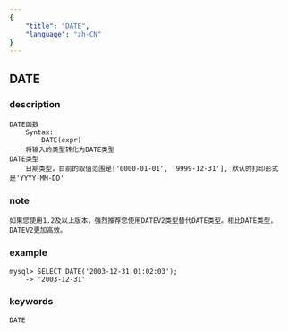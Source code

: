 ```yaml
---
{
    "title": "DATE",
    "language": "zh-CN"
}
---
```


<!-- 
Licensed to the Apache Software Foundation (ASF) under one
or more contributor license agreements.  See the NOTICE file
distributed with this work for additional information
regarding copyright ownership.  The ASF licenses this file
to you under the Apache License, Version 2.0 (the
"License"); you may not use this file except in compliance
with the License.  You may obtain a copy of the License at

  http://www.apache.org/licenses/LICENSE-2.0

Unless required by applicable law or agreed to in writing,
software distributed under the License is distributed on an
"AS IS" BASIS, WITHOUT WARRANTIES OR CONDITIONS OF ANY
KIND, either express or implied.  See the License for the
specific language governing permissions and limitations
under the License.
-->

## DATE
### description
    DATE函数
        Syntax:
            DATE(expr) 
        将输入的类型转化为DATE类型
    DATE类型
        日期类型，目前的取值范围是['0000-01-01', '9999-12-31'], 默认的打印形式是'YYYY-MM-DD'

### note
    如果您使用1.2及以上版本，强烈推荐您使用DATEV2类型替代DATE类型。相比DATE类型，DATEV2更加高效。

### example
    mysql> SELECT DATE('2003-12-31 01:02:03');
        -> '2003-12-31'

### keywords

    DATE
